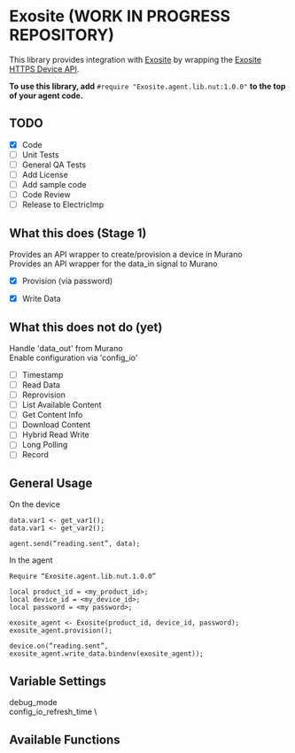 # Exosite (WORK IN PROGRESS REPOSITORY)
This library provides integration with [Exosite](https://exosite.com/) by wrapping the [Exosite HTTPS Device API](http://docs.exosite.com/reference/products/device-api/http/).

**To use this library, add** `#require "Exosite.agent.lib.nut:1.0.0"` **to the top of your agent code.**

## TODO
- [x] Code
- [ ] Unit Tests
- [ ] General QA Tests
- [ ] Add License
- [ ] Add sample code
- [ ] Code Review
- [ ] Release to ElectricImp

## What this does (Stage 1)
Provides an API wrapper to create/provision a device in Murano \
Provides an API wrapper for the data_in signal to Murano
- [x] Provision (via password)
- [x] Write Data



## What this does not do (yet)
Handle 'data_out' from Murano \
Enable configuration via 'config_io'
- [ ] Timestamp
- [ ] Read Data
- [ ] Reprovision
- [ ] List Available Content
- [ ] Get Content Info
- [ ] Download Content
- [ ] Hybrid Read Write
- [ ] Long Polling
- [ ] Record

## General Usage
On the device
```
data.var1 <- get_var1();
data.var1 <- get_var2();

agent.send(“reading.sent”, data);
```

In the agent
```
Require “Exosite.agent.lib.nut.1.0.0”

local product_id = <my_product_id>;
local device_id = <my_device_id>;
local password = <my password>;

exosite_agent <- Exosite(product_id, device_id, password);
exosite_agent.provision();

device.on(“reading.sent”, exosite_agent.write_data.bindenv(exosite_agent));
```

## Variable Settings
debug\_mode \
config\_io\_refresh\_time \

## Available Functions
